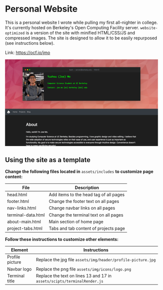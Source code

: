 # Personal Website

This is a personal website I wrote while pulling my first all-nighter in college. It's currently
hosted on Berkeley's Open Computing Facility server. `website-optimized` is a version of the site
with minified HTML/CSS/JS and compressed images. The site is designed to allow it to be easily
repurposed (see instructions below).

Link: https://ocf.io/jmo

![Screenshot of Website](screenshot.png)

## Using the site as a template

**Change the following files located in** `assets/includes` **to customize page content:**

| File               | Description                            |
|--------------------|----------------------------------------|
| head.html          | Add items to the head tag of all pages |
| footer.html        | Change the footer text on all pages    |
| nav-links.html     | Change navbar links on all pages       |
| terminal-data.html | Change the terminal text on all pages  |
| about-main.html    | Main section of home page              |
| project-tabs.html  | Tabs and tab content of projects page  |

**Follow these instructions to customize other elements:**

| Element         | Instructions                                                             |
|-----------------|--------------------------------------------------------------------------|
| Profile picture | Replace the jpg file `assets/img/header/profile-picture.jpg`             |
| Navbar logo     | Replace the png file `assets/img/icons/logo.png`                         |
| Terminal title  | Replace the text on lines 13 and 17 in `assets/scipts/terminalRender.js` |
